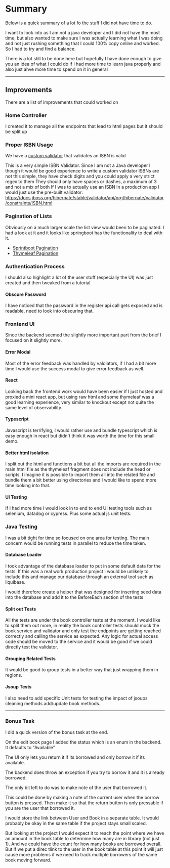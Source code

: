 # Summary

Below is a quick summary of a lot fo the stuff I did not have time to do.

I want to look into as I am not a java developer and I did not have the most time, but also wanted to make sure I was actually learning what I was doing and not just rushing something that I could 100% copy online and worked.
So I had to try and find a balance.

There is a lot still to be done here but hopefully I have done enough to give you an idea of what I could do if I had more time to learn java properly and also just ahve more time to spend on it in general

---

## Improvements

There are a list of improvements that could worked on

### Home Controller

I created it to manage all the endpoints that lead to html pages but it should be split up

### Proper ISBN Usage

We have a [custom validator](../../src/main/java/scopeland/libraryapp/validation/books/validator/IsbnValidator.java) that validates an ISBN is valid

This is a very simple ISBN Validator.
Since I am not a Java developer I though it would be good experience to write a custom validator
ISBNs are not this simple, they have check digits and you could apply a very strict regex to them
They should only have spaces or dashes, a maximum of 3 and not a mix of both
If I was to actually use an ISBN in a production app I would just use the pre-built validator:
https://docs.jboss.org/hibernate/stable/validator/api/org/hibernate/validator/constraints/ISBN.html

### Pagination of Lists

Obviously on a much larger scale the list view would been to be paginated. I had a look at it and it looks like springboot has the functionality to deal with it.

- [Sprintboot Pagination](https://docs.spring.io/spring-data/commons/docs/current/api/org/springframework/data/domain/Pageable.html)
- [Thymeleaf Pagination](https://www.bezkoder.com/thymeleaf-pagination/)

### Authentication Process

I should also highlight a lot of the user stuff (especially the UI) was just created and then tweaked from a tutorial

#### Obscure Password

I have noticed that the password in the register api call gets exposed and is readable, need to look into obscuring that.

### Frontend UI

Since the backend seemed the slightly more important part from the brief I focused on it slightly more.

#### Error Modal

Most of the error feedback was handled by valdiators, if I had a bit more time I would use the success modal to give error feedback as well.

#### React

Looking back the frontend work would have been easier if I just hosted and proxied a mini react app, but using raw html and some thymeleaf was a good learning experience, very similar to knockout except not quite the same level of observability.

#### Typescript

Javascript is terrifying, I would rather use and bundle typescript which is easy enough in react but didn't think it was worth the time for this small demo.

#### Better html isolation

I split out the html and functions a bit but all the imports are required in the main html file as the thymeleaf fragment does not include the head or scripts.
I imagine it is possible to import them all into the related file and bundle them a bit better using directories and I would like to spend more time looking into that.

#### UI Testing

If I had more time i would look in to end to end UI testing tools such as selenium, datadog or cypress.
Plus some actual js unit tests.

### Java Testing

I was a bit tight for time so focused on one area for testing.
The main concern would be running tests in parallel to reduce the time taken.

#### Database Loader

I took advantage of the database loader to put in some default data for the tests.
If this was a real work production project I would be unlikely to include this and manage our database through an external tool such as liquibase.

I would therefore create a helper that was designed for inserting seed data into the database and add it to the BeforeEach section of the tests

#### Split out Tests

All the tests are under the book controller tests at the moment.
I would like to split them out more, in reality the book controller tests should mock the book service and validator and only test the endpoints are getting reached correctly and calling the service as expected.
Any logic for actual access code should be moved to the service and it would be good if we could directly test the validator.

#### Grouping Related Tests

It would be good to group tests in a better way that just wrapping them in regions.

#### Jsoup Tests

I also need to add specific Unit tests for testing the impact of jsoups cleaning methods add/update book methods.

---

### Bonus Task

I did a quick version of the bonus task at the end.

On the edit book page I added the status which is an enum in the backend.
It defaults to "Available"

The UI only lets you return it if its borrowed and only borrow it if its available.

The backend does throw an exception if you try to borrow it and it is already borrowed.

The only bit left to do was to make note of the user that borrowed it.

This could be done by making a note of the current user when the borrow button is pressed.
Then make it so that the return button is only pressable if you are the user that borrowed it.

I would store the link between User and Book in a separate table.
It would probably be okay in the same table if the project stays small scaled.

But looking at the project I would expect it to reach the point where we have an amount in the book table to determine how many are in library (not just 1).
And we could have the count for how many books are borrowed overall.
But if we put a direc tlink to the user in the book table at this point it will just cause more problems if we need to track multiple borrowers of the same book moving forward.
